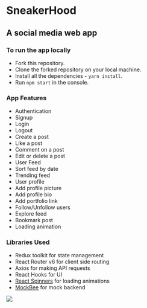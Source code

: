 # SneakerHood

## A social media web app

### To run the app locally

- Fork this repository.
- Clone the forked repository on your local machine.
- Install all the dependencies - `yarn install`.
- Run `npm start` in the console.

### App Features

- Authentication
- Signup
- Login
- Logout
- Create a post
- Like a post
- Comment on a post
- Edit or delete a post
- User Feed
- Sort feed by date
- Trending feed
- User profile
- Add profile picture
- Add profile bio
- Add portfolio link
- Follow/Unfollow users
- Explore feed
- Bookmark post
- Loading animation

### Libraries Used

- Redux toolkit for state management
- React Router v6 for client side routing
- Axios for making API requests
- React Hooks for UI
- [React Spinners](https://github.com/davidhu2000/react-spinners) for loading animations
- [MockBee](https://mockbee.netlify.app/) for mock backend

![](./app_demo.gif)
